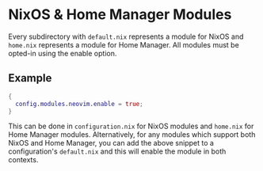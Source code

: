 # NixOS & Home Manager Modules

Every subdirectory with `default.nix` represents a module for NixOS and
`home.nix` represents a module for Home Manager. All modules must be opted-in
using the enable option.

## Example

```nix
{
  config.modules.neovim.enable = true;
}
```

This can be done in `configuration.nix` for NixOS modules and `home.nix` for
Home Manager modules. Alternatively, for any modules which support both NixOS
and Home Manager, you can add the above snippet to a configuration's
`default.nix` and this will enable the module in both contexts.
